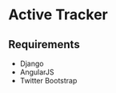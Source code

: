 Active Tracker
==============

Requirements
------------

- Django
- AngularJS
- Twitter Bootstrap

